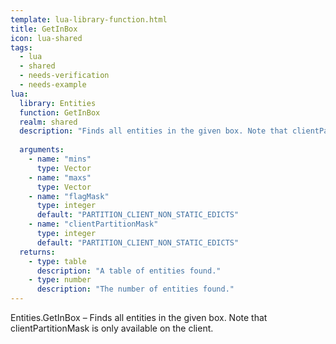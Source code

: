 ```yaml
---
template: lua-library-function.html
title: GetInBox
icon: lua-shared
tags:
  - lua
  - shared
  - needs-verification
  - needs-example
lua:
  library: Entities
  function: GetInBox
  realm: shared
  description: "Finds all entities in the given box. Note that clientPartitionMask is only available on the client."
  
  arguments:
    - name: "mins"
      type: Vector
    - name: "maxs"
      type: Vector
    - name: "flagMask"
      type: integer
      default: "PARTITION_CLIENT_NON_STATIC_EDICTS"
    - name: "clientPartitionMask"
      type: integer
      default: "PARTITION_CLIENT_NON_STATIC_EDICTS"
  returns:
    - type: table
      description: "A table of entities found."
    - type: number
      description: "The number of entities found."
---
```


<div class="lua__search__keywords">
Entities.GetInBox &#x2013; Finds all entities in the given box. Note that clientPartitionMask is only available on the client.
</div>
